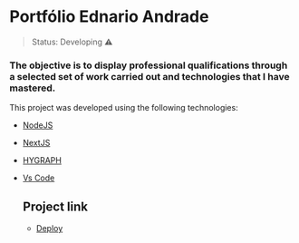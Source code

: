 <h1>Portfólio Ednario Andrade</h1>

> Status: Developing ⚠️

### The objective is to display professional qualifications through a selected set of work carried out and technologies that I have mastered.

This project was developed using the following technologies:

- [NodeJS](https://nodejs.org/pt-br/)<br />
- [NextJS](https://nextjs.org/)<br />
- [HYGRAPH](https://hygraph.com/)<br />
- [Vs Code](https://code.visualstudio.com/)

  <h2>Project link</h2>
  
  - [Deploy](https://portfolio-ednario.vercel.app/)
